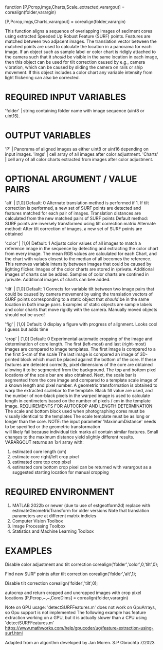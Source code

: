 function [P,Pcrop,imgs,Charts,Scale_extracted,varargout] = corealign(folder,varargin)  

[P,Pcrop,imgs,Charts,varargout] = corealign(folder,varargin)  

This function aligns a sequence of overlapping images of sediment cores 
using extracted Speeded Up Robust Feature (SURF) points. Features are matched 
between two adjacent images. The translation vector between the matched points 
are used to calculate the location in a panorama for each image. If an object 
such as sample label or color chart is ridigly attached to the camera such that 
it *should* be visible in the same location in each image, then this object 
can be used for tilt correction caused by e.g., camera vibration, which can be 
caused by sliding the camera on rails or ship movement. If this object includes 
a color chart any variable intensity from light flickering can also be corrected.  

REQUIRED INPUT VARIABLES 
================================ 
'folder' | string containing folder name with image sequence (uint8 or uint16).  

OUTPUT VARIABLES 
================================ 
'P' | Panorama of aligned images as either uint8 or uint16 depending on input images. 
'imgs' | cell array of all images after color adjustment. 
'Charts' | cell arry of all color charts extracted from images after color adjustment.  

OPTIONAL ARGUMENT / VALUE PAIRS 
================================  

'alt' | [1,0] Default: 0 
Alternate translation method is performed if 1. If tilt correction is performed, 
a new set of SURF points are detected and features matched for each pair of images. 
Translation distances are calculated from the new matched pairs of SURF points 
Default method: SURF points are inversely transformed using tilt correction matrix 
Alternate method: After tilt correction of images, a new set of SURF points are obtained  

'color' | [1,0] Default: 1 
Adjusts color values of all images to match a reference image in the sequence by detecting 
and extracting the color chart from every image. The mean RGB values are calculated for each 
Chart, and the chart with values closest to the median of all becomes the reference. 
This removes variable intensity between images that could be caused by lighting flicker. 
Images of the color charts are stored in /private. Additional images of charts can be added. 
Samples of color charts are contined in /private. Additional images of charts can bee added.  

'tilt' | [1,0] Default: 1 
Corrects for variable tilt between two image pairs that could be caused by camera movement 
by using the translation vectors of SURF points corresponding to a static object that 
*should* be in the same location in both image pairs. Examples of static objects are 
sample labels and color charts that move rigidly with the camera. 
Manually moved objects should not be used!  

'fig' | [1,0] Default: 0 
display a figure with progress of alignment. Looks cool I guess but adds time  

'crop' | [1,0] Default: 0 
Experimental automatic cropping of the image and determination of core length. 
The first (left-most) and last (right-most) images are compared to image templates. 
The first image is compared to a the first 5-cm of the scale The last image is compared 
an image of 3D-printed block which must be placed against the bottom of the core. 
If these features are detected correctly, pixel dimensions of the core are obtained 
allowing it to be segmented from the background. The top and bottom pixel locations of 
the scale bar are also obtained. Next, the scale bar is segmented from the core image 
and compared to a template scale image of a known length and pixel number. 
A geometric transformation is obtained to warp the extracted scalebar to the template. 
Black fill value are used, and the number of non-black pixels in the warped image is used 
to calculate length in centimeters based on the number of pixels / cm in the template image. 
REQUIREMENTS FOR AUTOCROP AND LENGTH DETERMINATION 
The scale and bottom block used when photographing cores must be visually identical to the templates 
The scale template must be as long or longer than the core. 
NOTE: the input parameter 'MaximumDistance' needs to be specified or the geometric transformation  
will likely fail because individual tick marks all contain similar features. Small changes to the 
maximum distance yield slightly different results. 
VARARGOUT returns an 1x4 array with: 
1) estimated core length (cm) 
2) estimate core right/left crop pixel 
3) estimated core top crop pixel 
4) estimated core bottom crop pixel 
can be returned with varargout as a suggested starting location for manual cropping  

REQUIRED ENVIRONMENT 
================================ 
1) MATLAB 2022b or newer (due to use of estgeotform2d) 
	replace with estimateGeometricTransform for older versions 
	Note that translation parameters are at different matrix indicies  
2) Computer Vision Toolbox 
3) Image Processing Toolbox 
4) Statistics and Machine Learning Toolbox  

EXAMPLES 
================================  

Disable color adjustment and tilt correction 
corealign('folder','color',0,'tilt',0);  

Find new SURF points after tilt correction 
corealign('folder','alt',1);  

Disable tilt correction 
corealign('folder','tilt',0);  

autocrop and return cropped and uncropped images with crop pixel locations 
[P,Pcrop,~,~,CoreDims] = corealign(folder,varargin)  

Note on GPU usage: 
'detectSURFFeatures.m' does not work on GpuArrays, so Gpu support is not implemented 
The following example has feature extraction working on a GPU, but it is actually 
slower than a CPU using 'detectSURFFeatures.m' 
https://www.mathworks.com/help/gpucoder/ug/feature-extraction-using-surf.html  

Adapted from an algorithm developed by Jan Moren. 
S.P Obrochta 7/2023 
